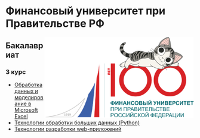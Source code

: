 # Финансовый университет при Правительстве РФ

<img src="https://github.com/Cat-in-box/FA/blob/png/git%20finashka.png" align="right" width=400 height=219/>

## Бакалавриат

### 3 курс
* [Обработка данных и моделирование в Microsoft Excel](https://github.com/Cat-in-box/FA/tree/3/3%20%D0%BA%D1%83%D1%80%D1%81/Excel)
* [Технологии обработки больших данных (Python)](https://github.com/Cat-in-box/FA/tree/3/3%20%D0%BA%D1%83%D1%80%D1%81/%D0%A2%D0%9E%D0%91%D0%94)
* [Технологии разработки web-приложений](https://github.com/Cat-in-box/FA/tree/3/3%20%D0%BA%D1%83%D1%80%D1%81/Web)
